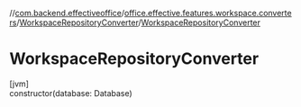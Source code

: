 //[com.backend.effectiveoffice](../../../index.md)/[office.effective.features.workspace.converters](../index.md)/[WorkspaceRepositoryConverter](index.md)/[WorkspaceRepositoryConverter](-workspace-repository-converter.md)

# WorkspaceRepositoryConverter

[jvm]\
constructor(database: Database)
